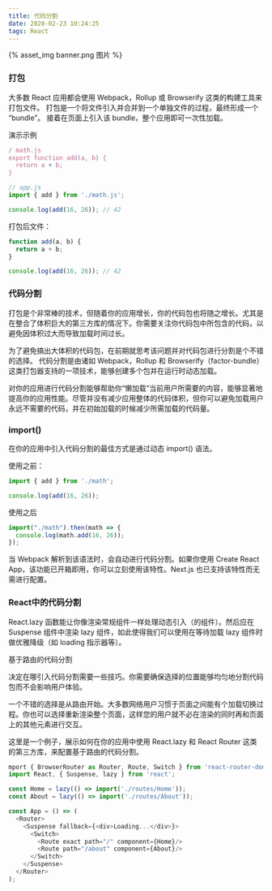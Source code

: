 ```yaml
---
title: 代码分割
date: 2020-02-23 10:24:25
tags: React
---
```

{% asset_img banner.png 图片 %}

### 打包
大多数 React 应用都会使用 Webpack，Rollup 或 Browserify 这类的构建工具来打包文件。 打包是一个将文件引入并合并到一个单独文件的过程，最终形成一个 “bundle”。 接着在页面上引入该 bundle，整个应用即可一次性加载。

<!-- more -->
演示示例

```js
/ math.js
export function add(a, b) {
  return a + b;
}
```
```js
// app.js
import { add } from './math.js';

console.log(add(16, 26)); // 42
```
打包后文件：
```js
function add(a, b) {
  return a + b;
}

console.log(add(16, 26)); // 42
```
### 代码分割

打包是个非常棒的技术，但随着你的应用增长，你的代码包也将随之增长。尤其是在整合了体积巨大的第三方库的情况下。你需要关注你代码包中所包含的代码，以避免因体积过大而导致加载时间过长。


为了避免搞出大体积的代码包，在前期就思考该问题并对代码包进行分割是个不错的选择。 代码分割是由诸如 Webpack，Rollup 和 Browserify（factor-bundle）这类打包器支持的一项技术，能够创建多个包并在运行时动态加载。


对你的应用进行代码分割能够帮助你“懒加载”当前用户所需要的内容，能够显著地提高你的应用性能。尽管并没有减少应用整体的代码体积，但你可以避免加载用户永远不需要的代码，并在初始加载的时候减少所需加载的代码量。

### import()

在你的应用中引入代码分割的最佳方式是通过动态 import() 语法。

使用之前：
```js
import { add } from './math';

console.log(add(16, 26));
```
使用之后
```js
import("./math").then(math => {
  console.log(math.add(16, 26));
});
```
当 Webpack 解析到该语法时，会自动进行代码分割。如果你使用 Create React App，该功能已开箱即用，你可以立刻使用该特性。Next.js 也已支持该特性而无需进行配置。

### React中的代码分割

React.lazy 函数能让你像渲染常规组件一样处理动态引入（的组件）。然后应在 Suspense 组件中渲染 lazy 组件，如此使得我们可以使用在等待加载 lazy 组件时做优雅降级（如 loading 指示器等）。

基于路由的代码分割

决定在哪引入代码分割需要一些技巧。你需要确保选择的位置能够均匀地分割代码包而不会影响用户体验。

一个不错的选择是从路由开始。大多数网络用户习惯于页面之间能有个加载切换过程。你也可以选择重新渲染整个页面，这样您的用户就不必在渲染的同时再和页面上的其他元素进行交互。

这里是一个例子，展示如何在你的应用中使用 React.lazy 和 React Router 这类的第三方库，来配置基于路由的代码分割。

```js
mport { BrowserRouter as Router, Route, Switch } from 'react-router-dom';
import React, { Suspense, lazy } from 'react';

const Home = lazy(() => import('./routes/Home'));
const About = lazy(() => import('./routes/About'));

const App = () => (
  <Router>
    <Suspense fallback={<div>Loading...</div>}>
      <Switch>
        <Route exact path="/" component={Home}/>
        <Route path="/about" component={About}/>
      </Switch>
    </Suspense>
  </Router>
);
```
